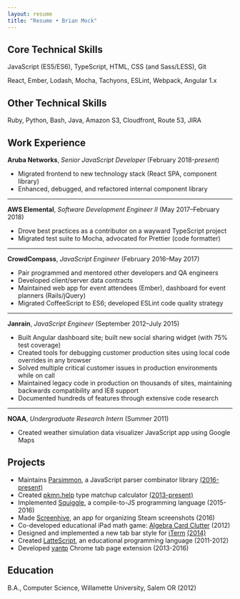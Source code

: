 ```yaml
---
layout: resume
title: "Resume • Brian Mock"
---
```


## Core Technical Skills

JavaScript (ES5/ES6), TypeScript, HTML, CSS (and Sass/LESS), Git

React, Ember, Lodash, Mocha, Tachyons, ESLint, Webpack, Angular 1.x

## Other Technical Skills

Ruby, Python, Bash, Java, Amazon S3, Cloudfront, Route 53, JIRA

## Work Experience


**Aruba Networks**, *Senior JavaScript Developer* (February 2018-*present*)

- Migrated frontend to new technology stack (React SPA, component library)
- Enhanced, debugged, and refactored internal component library

* * *

**AWS Elemental**, *Software Development Engineer II* (May 2017–February 2018)

- Drove best practices as a contributor on a wayward TypeScript project
- Migrated test suite to Mocha, advocated for Prettier (code formatter)

* * *

**CrowdCompass**, *JavaScript Engineer* (February 2016–May 2017)

- Pair programmed and mentored other developers and QA engineers
- Developed client/server data contracts
- Maintained web app for event attendees (Ember), dashboard for event planners (Rails/jQuery)
- Migrated CoffeeScript to ES6; developed ESLint code quality strategy

* * *

**Janrain**, *JavaScript Engineer* (September 2012–July 2015)

- Built Angular dashboard site; built new social sharing widget (with 75% test coverage)
- Created tools for debugging customer production sites using local code overrides in any browser
- Solved multiple critical customer issues in production environments while on call
- Maintained legacy code in production on thousands of sites, maintaining backwards compatibility and IE8 support
- Documented hundreds of features through extensive code research

* * *

**NOAA**, *Undergraduate Research Intern* (Summer 2011)

- Created weather simulation data visualizer JavaScript app using Google Maps

## Projects

- Maintains [Parsimmon](https://github.com/jneen/parsimmon/), a JavaScript parser combinator library [(2016-present)](https://github.com/jneen/parsimmon)
- Created [pkmn.help](https://pkmn.help) type matchup calculator [(2013-present)](https://github.com/wavebeem/pkmn-type-calc)
- Implemented [Squiggle](http://squiggle-lang.org/), a compile-to-JS programming language (2015-2016)
- Made [Screenhive](https://github.com/wavebeem/screenhive), an app for organizing Steam screenshots (2016)
- Co-developed educational iPad math game: [Algebra Card Clutter](http://itunes.apple.com/us/app/algebra-card-clutter/id549330499) (2012)
- Designed and implemented a new tab bar style for [iTerm](http://iterm2.com/) [(2014)](https://github.com/gnachman/iTerm2/pull/185)
- Created [LatteScript](https://lattescript.netlify.com), an educational programming language (2011-2012)
- Developed [yantp](https://chrome.google.com/webstore/detail/yet-another-new-tab-page/imfkhhcponjpjhfpaccepedaabjclbjj) Chrome tab page extension (2013-2016)

## Education

B.A., Computer Science, Willamette University, Salem OR (2012)
